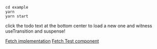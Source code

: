 ```
cd example
yarn
yarn start
```

click the todo text at the bottom center to load a new one and witness useTransition and suspense!

[Fetch implementation](example/src/fetch/fetch.ts)
[Fetch Test component](example/src/FetchTest.tsx)

